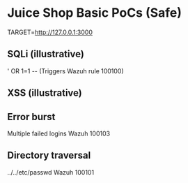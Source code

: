 ﻿# Juice Shop  Basic PoCs (Safe)
TARGET=http://127.0.0.1:3000

## SQLi (illustrative)
' OR 1=1 --
(Triggers Wazuh rule 100100)

## XSS (illustrative)
<script>alert(1)</script>

## Error burst
Multiple failed logins  Wazuh 100103

## Directory traversal
../../etc/passwd  Wazuh 100101
